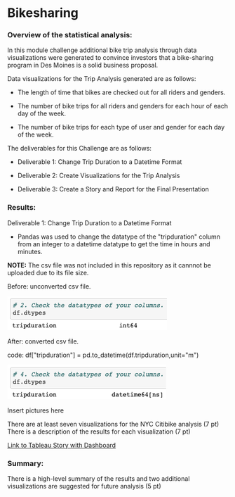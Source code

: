 # Bikesharing

### Overview of the statistical analysis:

In this module challenge additional bike trip analysis through data visualizations were generated to convince investors that a bike-sharing program in Des Moines is a solid business proposal. 

Data visualizations for the Trip Analysis generated are as follows:

- The length of time that bikes are checked out for all riders and genders.

- The number of bike trips for all riders and genders for each hour of each day of the week.

- The number of bike trips for each type of user and gender for each day of the week.

The deliverables for this Challenge are as follows:

- Deliverable 1: Change Trip Duration to a Datetime Format

- Deliverable 2: Create Visualizations for the Trip Analysis

- Deliverable 3: Create a Story and Report for the Final Presentation


### Results:

Deliverable 1: Change Trip Duration to a Datetime Format

- Pandas was used to change the datatype of the "tripduration" column from an integer to a datetime datatype to get the time in hours and minutes.

**NOTE:** The csv file was not included in this repository as it cannnot be uploaded due to its file size.

Before: unconverted csv file.

![](./pictures/pic.png)

After: converted csv file.

code: df["tripduration"] = pd.to_datetime(df.tripduration,unit="m")

![](./pictures/pic2.png)



Insert pictures here


There are at least seven visualizations for the NYC Citibike analysis (7 pt)
There is a description of the results for each visualization (7 pt)

[Link to Tableau Story with Dashboard](https://public.tableau.com/views/NYCCitibikeAnalysisStory/NYCCitibikeAnalysisStory?:language=en&:display_count=y&:origin=viz_share_link)

### Summary:

There is a high-level summary of the results and two additional visualizations are suggested for future analysis (5 pt)
